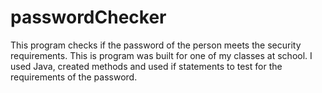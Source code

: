 # passwordChecker
This program checks if the password of the person meets the security requirements.
This is program was built for one of my classes at school. I used Java, created methods and used if statements to test for the requirements of the password.
